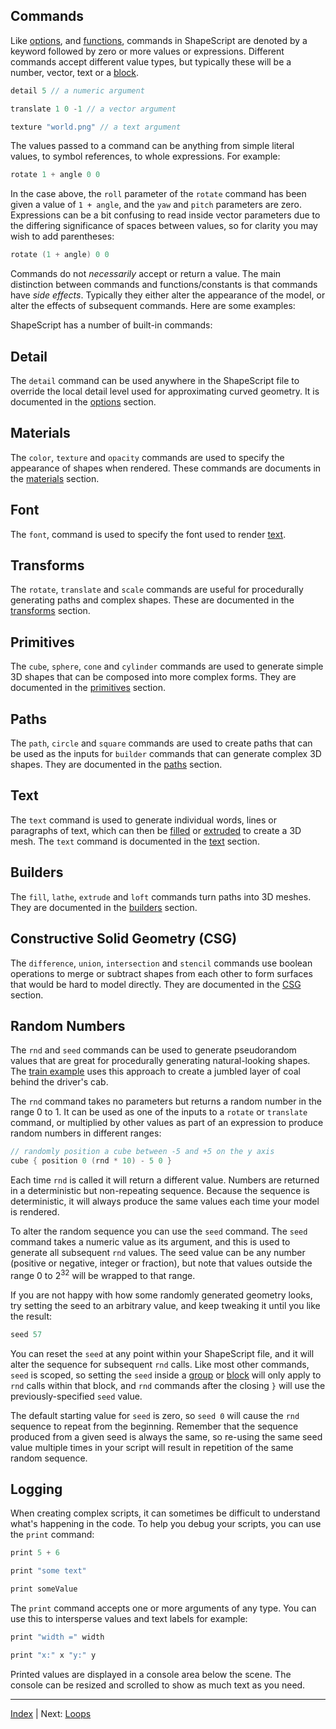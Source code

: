 Commands
---

Like [options](options.md), and [functions](functions.md), commands in ShapeScript are denoted by a keyword followed by zero or more values or expressions. Different commands accept different value types, but typically these will be a number, vector, text or a [block](blocks.md).

```swift
detail 5 // a numeric argument

translate 1 0 -1 // a vector argument

texture "world.png" // a text argument
```

The values passed to a command can be anything from simple literal values, to symbol references, to whole expressions.  For example:

```swift
rotate 1 + angle 0 0
```

In the case above, the `roll` parameter of the `rotate` command has been given a value of `1 + angle`, and the `yaw` and `pitch` parameters are zero. Expressions can be a bit confusing to read inside vector parameters due to the differing significance of spaces between values, so for clarity you may wish to add parentheses:

```swift
rotate (1 + angle) 0 0
```

Commands do not *necessarily* accept or return a value. The main distinction between commands and functions/constants is that commands have *side effects*. Typically they either alter the appearance of the model, or alter the effects of subsequent commands. Here are some examples:

ShapeScript has a number of built-in commands:

## Detail

The `detail` command can be used anywhere in the ShapeScript file to override the local detail level used for approximating curved geometry. It is documented in the [options](options.md#detail) section.

## Materials

The `color`, `texture` and `opacity` commands are used to specify the appearance of shapes when rendered. These commands are documents in the [materials](materials.md) section.

## Font

The `font`, command is used to specify the font used to render [text](text.md). 

## Transforms

The `rotate`, `translate` and `scale` commands are useful for procedurally generating paths and complex shapes. These are documented in the [transforms](transforms.md#relative-transforms) section.

## Primitives

The `cube`, `sphere`, `cone` and `cylinder` commands are used to generate simple 3D shapes that can be composed into more complex forms. They are documented in the [primitives](primitives.md) section.

## Paths

The `path`, `circle` and `square` commands are used to create paths that can be used as the inputs for `builder` commands that can generate complex 3D shapes. They are documented in the [paths](paths.md) section.

## Text

The `text` command is used to generate individual words, lines or paragraphs of text, which can then be [filled](builders.md#fill) or [extruded](builders.md#extrude) to create a 3D mesh. The `text` command is documented in the [text](text.md) section.

## Builders

The `fill`, `lathe`, `extrude` and `loft` commands turn paths into 3D meshes. They are documented in the [builders](builders.md) section.

## Constructive Solid Geometry (CSG)

The `difference`, `union`, `intersection` and `stencil` commands use boolean operations to merge or subtract shapes from each other to form surfaces that would be hard to model directly. They are documented in the [CSG](csg.md) section.

## Random Numbers

The `rnd` and `seed` commands can be used to generate pseudorandom values that are great for procedurally generating natural-looking shapes. The [train example](examples.md#train) uses this approach to create a jumbled layer of coal behind the driver's cab.

The `rnd` command takes no parameters but returns a random number in the range 0 to 1. It can be used as one of the inputs to a `rotate` or `translate` command, or multiplied by other values as part of an expression to produce random numbers in different ranges:

```swift
// randomly position a cube between -5 and +5 on the y axis
cube { position 0 (rnd * 10) - 5 0 }
```

Each time `rnd` is called it will return a different value. Numbers are returned in a deterministic but non-repeating sequence. Because the sequence is deterministic, it will always produce the same values each time your model is rendered.

To alter the random sequence you can use the `seed` command. The `seed` command takes a numeric value as its argument, and this is used to generate all subsequent `rnd` values. The seed value can be any number (positive or negative, integer or fraction), but note that values outside the range 0 to 2<sup>32</sup> will be wrapped to that range.

If you are not happy with how some randomly generated geometry looks, try setting the seed to an arbitrary value, and keep tweaking it until you like the result:

```swift
seed 57
```

You can reset the `seed` at any point within your ShapeScript file, and it will alter the sequence for subsequent `rnd` calls. Like most other commands, `seed` is scoped, so setting the `seed` inside a [group](groups.md) or [block](blocks.md) will only apply to `rnd` calls within that block, and `rnd` commands after the closing `}` will use the previously-specified `seed` value.

The default starting value for `seed` is zero, so `seed 0` will cause the `rnd` sequence to repeat from the beginning. Remember that the sequence produced from a given seed is always the same, so re-using the same seed value multiple times in your script will result in repetition of the same random sequence.

## Logging

When creating complex scripts, it can sometimes be difficult to understand what's happening in the code. To help you debug your scripts, you can use the `print` command:

```swift
print 5 + 6

print "some text"

print someValue
```

The `print` command accepts one or more arguments of any type. You can use this to intersperse values and text labels for example:

```swift
print "width =" width

print "x:" x "y:" y
```

Printed values are displayed in a console area below the scene. The console can be resized and scrolled to show as much text as you need.


---
[Index](index.md) | Next: [Loops](loops.md)
